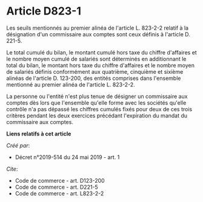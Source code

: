 # Article D823-1

Les seuils mentionnés au premier alinéa de l'article L. 823-2-2 relatif à la désignation d'un commissaire aux comptes sont
ceux définis à l'article D. 221-5. 

Le total cumulé du bilan, le montant cumulé hors taxe du chiffre d'affaires et le nombre moyen cumulé de salariés sont
déterminés en additionnant le total du bilan, le montant hors taxe du chiffre d'affaires et le nombre moyen de salariés
définis conformément aux quatrième, cinquième et sixième alinéas de l'article D. 123-200, des entités comprises dans
l'ensemble mentionné au premier alinéa de l'article L. 823-2-2. 

La personne ou l'entité n'est plus tenue de désigner un commissaire aux comptes dès lors que l'ensemble qu'elle forme avec
les sociétés qu'elle contrôle n'a pas dépassé les chiffres cumulés fixés pour deux de ces trois critères pendant les deux
exercices précédant l'expiration du mandat du commissaire aux comptes.

**Liens relatifs à cet article**

_Créé par_:

  - Décret n°2019-514 du 24 mai 2019 - art. 1

_Cite_:

  - Code de commerce - art. D123-200
  - Code de commerce - art. D221-5
  - Code de commerce - art. L823-2-2
